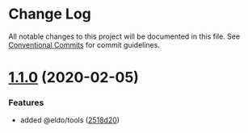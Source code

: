# Change Log

All notable changes to this project will be documented in this file.
See [Conventional Commits](https://conventionalcommits.org) for commit guidelines.

# [1.1.0](https://github.com/Lilmortal/eldo/compare/@eldo/tools@1.0.2...@eldo/tools@1.1.0) (2020-02-05)


### Features

* added @eldo/tools ([2518d20](https://github.com/Lilmortal/eldo/commit/2518d203fa84601d5d5a9455d212601ab2006045))

